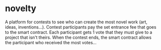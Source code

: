 # novelty
 A platform for contests to see who can create the most novel work (art, ideas, inventions...). Contest participants pay the set entrance fee that goes to the smart contract. Each participant gets 1 vote that they must give to a project that isn't theirs. When the contest ends, the smart contract allows the participant who received the most votes…
